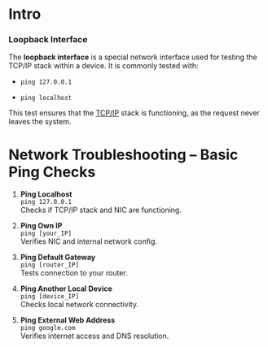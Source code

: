 # Intro

### Loopback Interface

The **loopback interface** is a special network interface used for testing the TCP/IP stack within a device. It is commonly tested with:

- `ping 127.0.0.1`

- `ping localhost`

This test ensures that the [TCP/IP](/Networking/TCP-IP) stack is functioning, as the request never leaves the system.


# Network Troubleshooting – Basic Ping Checks

1. **Ping Localhost**  
    `ping 127.0.0.1`  
    Checks if TCP/IP stack and NIC are functioning.
    
2. **Ping Own IP**  
    `ping [your_IP]`  
    Verifies NIC and internal network config.
    
3. **Ping Default Gateway**  
    `ping [router_IP]`  
    Tests connection to your router.
    
4. **Ping Another Local Device**  
    `ping [device_IP]`  
    Checks local network connectivity.
    
5. **Ping External Web Address**  
    `ping google.com`  
    Verifies internet access and DNS resolution.

